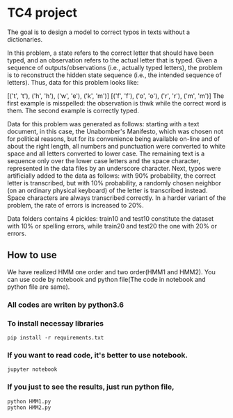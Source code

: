 # TC4 project
The goal is to design a model to correct typos in texts without a dictionaries.

In this problem, a state refers to the correct letter that should have been typed, and an observation refers to the actual letter that is typed. Given a sequence of outputs/observations (i.e., actually typed letters), the problem is to reconstruct the hidden state sequence (i.e., the intended sequence of letters). Thus, data for this problem looks like:

[('t', 't'), ('h', 'h'), ('w', 'e'), ('k', 'm')]
 [('f', 'f'), ('o', 'o'), ('r', 'r'), ('m', 'm')] 
The first example is misspelled: the observation is thwk while the correct word is them. The second example is correctly typed.

Data for this problem was generated as follows: starting with a text document, in this case, the Unabomber's Manifesto, which was chosen not for political reasons, but for its convenience being available on-line and of about the right length, all numbers and punctuation were converted to white space and all letters converted to lower case. The remaining text is a sequence only over the lower case letters and the space character, represented in the data files by an underscore character. Next, typos were artificially added to the data as follows: with 90% probability, the correct letter is transcribed, but with 10% probability, a randomly chosen neighbor (on an ordinary physical keyboard) of the letter is transcribed instead. Space characters are always transcribed correctly. In a harder variant of the problem, the rate of errors is increased to 20%.

Data folders contains 4 pickles: train10 and test10 constitute the dataset with 10% or spelling errors, while train20 and test20 the one with 20% or errors.

## How to use

We have realized HMM one order and two order(HMM1 and HMM2). You can use code by notebook and python file(The code in notebook and python file are same).

### All codes are writen by python3.6

### To install necessay libraries

```shell
pip install -r requirements.txt
```

### If you want to read code, it's better to use notebook.
```shell
jupyter notebook
```

### If you just to see the results, just run python file,
```shell
python HMM1.py
python HMM2.py
```
